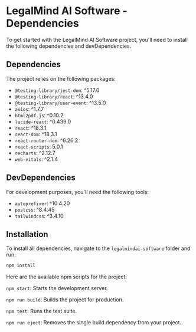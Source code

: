 # LegalMind AI Software - Dependencies

To get started with the LegalMind AI Software project, you'll need to install the following dependencies and devDependencies.

## Dependencies

The project relies on the following packages:

- `@testing-library/jest-dom`: ^5.17.0
- `@testing-library/react`: ^13.4.0
- `@testing-library/user-event`: ^13.5.0
- `axios`: ^1.7.7
- `html2pdf.js`: ^0.10.2
- `lucide-react`: ^0.439.0
- `react`: ^18.3.1
- `react-dom`: ^18.3.1
- `react-router-dom`: ^6.26.2
- `react-scripts`: 5.0.1
- `recharts`: ^2.12.7
- `web-vitals`: ^2.1.4

## DevDependencies

For development purposes, you'll need the following tools:

- `autoprefixer`: ^10.4.20
- `postcss`: ^8.4.45
- `tailwindcss`: ^3.4.10

## Installation

To install all dependencies, navigate to the `legalmindai-software` folder and run:

```bash
npm install
```

Here are the available npm scripts for the project:

```npm start```: Starts the development server.
  
```npm run build```: Builds the project for production.
  
```npm test```: Runs the test suite.
  
```npm run eject```: Removes the single build dependency from your project..
